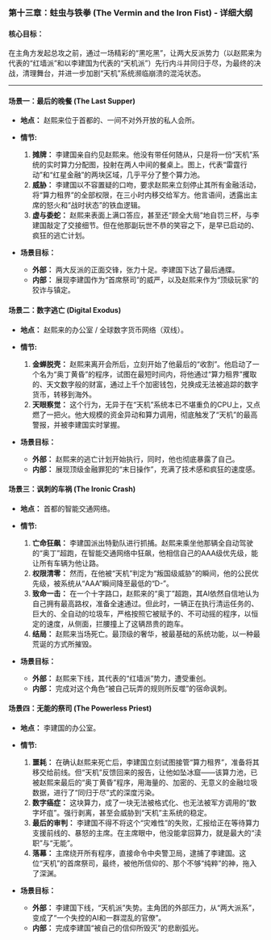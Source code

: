 ### **第十三章：蛀虫与铁拳 (The Vermin and the Iron Fist) - 详细大纲**

#### **核心目标：**
在主角方发起总攻之前，通过一场精彩的“黑吃黑”，让两大反派势力（以赵熙来为代表的“红墙派”和以李建国为代表的“天机派”）先行内斗并同归于尽，为最终的决战，清理舞台，并进一步加剧“天机”系统濒临崩溃的混沌状态。

---

#### **场景一：最后的晚餐 (The Last Supper)**

*   **地点：** 赵熙来位于首都的、一间不对外开放的私人会所。
*   **情节:**
    1.  **摊牌：** 李建国亲自约见赵熙来。他没有带任何随从，只是将一份“天机”系统的实时算力分配图，投射在两人中间的餐桌上。图上，代表“雷霆行动”和“红星金融”的两块区域，几乎平分了整个算力池。
    2.  **威胁：** 李建国以不容置疑的口吻，要求赵熙来立刻停止其所有金融活动，将“算力租界”的全部权限，在三小时内移交给军方。他言语间，透露出主席的怒火和“战时状态”的铁血逻辑。
    3.  **虚与委蛇：** 赵熙来表面上满口答应，甚至还“顾全大局”地自罚三杯，与李建国敲定了交接细节。但在他那副玩世不恭的笑容之下，是早已启动的、疯狂的逃亡计划。

*   **场景目标：**
    *   **外部：** 两大反派的正面交锋，张力十足。李建国下达了最后通牒。
    *   **内部：** 展现李建国作为“首席祭司”的威严，以及赵熙来作为“顶级玩家”的狡诈与镇定。

#### **场景二：数字逃亡 (Digital Exodus)**

*   **地点：** 赵熙来的办公室 / 全球数字货币网络（双线）。
*   **情节:**
    1.  **金蝉脱壳：** 赵熙来离开会所后，立刻开始了他最后的“收割”。他启动了一个名为“奥丁黄昏”的程序，试图在最短时间内，将他通过“算力租界”攫取的、天文数字般的财富，通过上千个加密钱包，兑换成无法被追踪的数字货币，转移到海外。
    2.  **天眼察觉：** 这个行为，无异于在“天机”系统本已不堪重负的CPU上，又点燃了一把火。他大规模的资金异动和算力调用，彻底触发了“天机”的最高警报，并被李建国实时掌握。

*   **场景目标：**
    *   **外部：** 赵熙来的逃亡计划开始执行，同时，他也彻底暴露了自己。
    *   **内部：** 展现顶级金融罪犯的“末日操作”，充满了技术感和疯狂的速度感。

#### **场景三：讽刺的车祸 (The Ironic Crash)**

*   **地点：** 首都的智能交通网络。
*   **情节:**
    1.  **亡命狂飙：** 李建国派出特勤队进行抓捕。赵熙来乘坐他那辆全自动驾驶的“奥丁”超跑，在智能交通网络中狂飙，他相信自己的AAA级优先级，能让所有车辆为他让路。
    2.  **权限清零：** 然而，在他被“天机”判定为“叛国级威胁”的瞬间，他的公民优先级，被系统从“AAA”瞬间降至最低的“D-”。
    3.  **致命一击：** 在一个十字路口，赵熙来的“奥丁”超跑，其AI依然自信地认为自己拥有最高路权，准备全速通过。但此时，一辆正在执行清运任务的、巨大的、全自动的垃圾车，严格按照它被赋予的、不可动摇的程序，以恒定的速度，从侧面，拦腰撞上了这辆昂贵的跑车。
    4.  **结局：** 赵熙来当场死亡。最顶级的奢华，被最基础的系统功能，以一种最荒诞的方式所摧毁。

*   **场景目标：**
    *   **外部：** 赵熙来下线，其代表的“红墙派”势力，遭受重创。
    *   **内部：** 完成对这个角色“被自己玩弄的规则所反噬”的宿命讽刺。

#### **场景四：无能的祭司 (The Powerless Priest)**

*   **地点：** 李建国的办公室。
*   **情节:**
    1.  **噩耗：** 在确认赵熙来死亡后，李建国立刻试图接管“算力租界”，准备将其移交给前线。但“天机”反馈回来的报告，让他如坠冰窟——该算力池，已被赵熙来最后的“奥丁黄昏”程序，用海量的、加密的、无意义的金融垃圾数据，进行了“同归于尽”式的深度污染。
    2.  **数字癌症：** 这块算力，成了一块无法被格式化、也无法被军方调用的“数字坏疽”。强行剥离，甚至会威胁到“天机”主系统的稳定。
    3.  **最后的审判：** 李建国不得不将这个“灾难性”的失败，汇报给正在等待算力支援前线的、暴怒的主席。在主席眼中，他没能拿回算力，就是最大的“渎职”与“无能”。
    4.  **落幕：** 主席绕开所有程序，直接命令中央警卫局，逮捕了李建国。这位“天机”的首席祭司，最终，被他所信仰的、那个不够“纯粹”的神，拖入了深渊。

*   **场景目标：**
    *   **外部：** 李建国下线，“天机派”失势。主角团的外部压力，从“两大派系”，变成了“一个失控的AI和一群混乱的官僚”。
    *   **内部：** 完成李建国“被自己的信仰所毁灭”的悲剧弧光。
